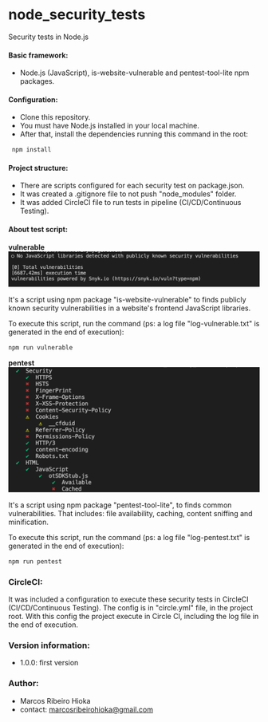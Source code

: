 # node_security_tests
Security tests in Node.js

#### Basic framework: 
- Node.js (JavaScript), is-website-vulnerable and pentest-tool-lite npm packages.

#### Configuration: 
- Clone this repository.
- You must have Node.js installed in your local machine. 
- After that, install the dependencies running this command in the root: 
```sh
 npm install
```

#### Project structure:
- There are scripts configured for each security test on package.json.
- It was created a .gitignore file to not push "node_modules" folder.
- It was added CircleCI file to run tests in pipeline (CI/CD/Continuous Testing).

#### About test script:

**vulnerable**
![N|vulnerable](https://github.com/marcoshioka/node_security_tests/blob/main/vulnerable.png)

It's a script using npm package "is-website-vulnerable" to finds publicly known security vulnerabilities in a website's frontend JavaScript libraries.

To execute this script, run the command (ps: a log file "log-vulnerable.txt" is generated in the end of execution):
```sh
npm run vulnerable
```

**pentest**
![N|pentest](https://github.com/marcoshioka/node_security_tests/blob/main/pentest.png)

It's a script using npm package "pentest-tool-lite", to finds common vulnerabilities. That includes: file availability, caching, content sniffing and minification.

To execute this script, run the command (ps: a log file "log-pentest.txt" is generated in the end of execution):
```sh
npm run pentest
```

### CircleCI: 
It was included a configuration to execute these security tests in CircleCI (CI/CD/Continuous Testing). The config is in "circle.yml" file, in the project root. With this config the project execute in Circle CI, including the log file in the end of execution.

### Version information:
- 1.0.0: first version

### Author:
- Marcos Ribeiro Hioka
- contact: marcosribeirohioka@gmail.com